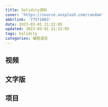 ```yaml
---
title: Solidity资料
cover: 'https://source.unsplash.com/random'
abbrlink: '77571803'
date: 2023-03-01 21:22:05
updated: 2023-03-01 21:22:05
tags: Solidity
categories: 编程语言
---
```



## 视频


## 文字版


## 项目